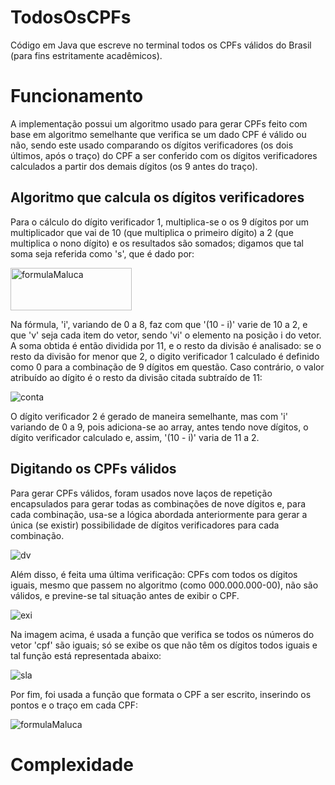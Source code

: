 # TodosOsCPFs
Código em Java que escreve no terminal todos os CPFs válidos do Brasil (para fins estritamente acadêmicos).
# Funcionamento
A implementação possui um algoritmo usado para gerar CPFs feito com base em algoritmo semelhante que verifica se um dado CPF é válido ou não, sendo este usado comparando os dígitos verificadores (os dois últimos, após o traço) do CPF a ser conferido com os dígitos verificadores calculados a partir dos demais dígitos (os 9 antes do traço).
## Algoritmo que calcula os dígitos verificadores
Para o cálculo do dígito verificador 1, multiplica-se o os 9 dígitos por um multiplicador que vai de 10 (que multiplica o primeiro dígito) a 2 (que multiplica o nono dígito) e os resultados são somados; digamos que tal soma seja referida como 's', que é dado por:
​

<img width="194" height="68" alt="formulaMaluca" src="https://github.com/user-attachments/assets/e773f5da-d033-41b4-8cc7-e59aac336e06" />


Na fórmula, 'i', variando de 0 a 8, faz com que '(10 - i)' varie de 10 a 2, e que 'v' seja cada item do vetor, sendo 'vi' o elemento na posição i do vetor. 
A soma obtida é então dividida por 11, e o resto da divisão é analisado: se o resto da divisão for menor que 2, o digito verificador 1 calculado é definido como 0 para a combinação de 9 dígitos em questão. Caso contrário, o valor atribuído ao dígito é o resto da divisão citada subtraído de 11:

<img alt="conta" src="https://github.com/user-attachments/assets/9c28edf5-5bc6-4abf-ac08-ced571f0adde" />

O dígito verificador 2 é gerado de maneira semelhante, mas com 'i' variando de 0 a 9, pois adiciona-se ao array, antes tendo nove dígitos, o dígito verificador calculado e, assim, '(10 - i)' varia de 11 a 2.

## Digitando os CPFs válidos
Para gerar CPFs válidos, foram usados nove laços de repetição encapsulados para gerar todas as combinações de nove dígitos e, para cada combinação, usa-se a lógica abordada anteriormente para gerar a única (se existir) possibilidade de dígitos verificadores para cada combinação.

<img alt="dv" src="https://github.com/user-attachments/assets/ed78d27b-5642-4169-9ff8-9cd51883992b" />

Além disso, é feita uma última verificação: CPFs com todos os dígitos iguais, mesmo que passem no algoritmo (como 000.000.000-00), não são válidos, e previne-se tal situação antes de exibir o CPF.

<img alt="exi" src="https://github.com/user-attachments/assets/57e940d6-2d3f-40df-9300-c258c88f01df" />

Na imagem acima, é usada a função que verifica se todos os números do vetor 'cpf' são iguais; só se exibe os que não têm os dígitos todos iguais e tal função está representada abaixo:

<img alt="sla" src="https://github.com/user-attachments/assets/c1a855a4-ef97-4b73-8b44-981a0cecfc2d" />

Por fim, foi usada a função que formata o CPF a ser escrito, inserindo os pontos e o traço em cada CPF:

<img alt="formulaMaluca" src="https://github.com/user-attachments/assets/b3fd506f-3492-4e94-88ce-77028c0a4939" />

# Complexidade

